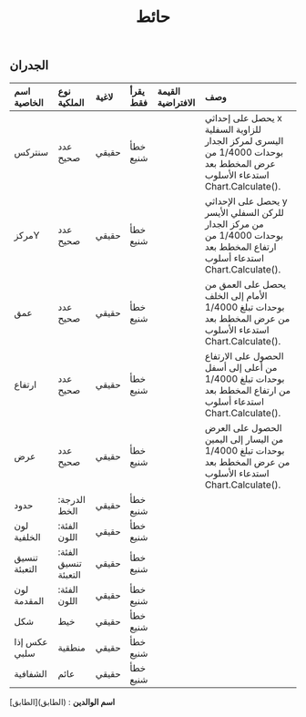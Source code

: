 ﻿---
title: حائط
second_title: Aspose.Cells Cloud Documen
type: docs
url: /ar/specification/model/walls/
description: "Aspose.Cells مواصفات نموذج السحابة: الجدران. تعامل بسهولة مع Excel ومستندات جداول البيانات الأخرى التي تحتوي على ميزات مثل الفتح والتوليد والتحرير والتقسيم والدمج والمقارنة والتحويل"
weight: 50
---
## **الجدران**

 

| اسم الخاصية| نوع الملكية| لاغية| يقرأ فقط| القيمة الافتراضية| وصف|
|:- |:- |:- |:- |:- |:- |
| سنتركس| عدد صحيح| حقيقي| خطأ شنيع||يحصل على إحداثي x للزاوية السفلية اليسرى لمركز الجدار بوحدات 1/4000 من عرض المخطط بعد استدعاء الأسلوب Chart.Calculate().|
| مركزY| عدد صحيح| حقيقي| خطأ شنيع|| يحصل على الإحداثي y للركن السفلي الأيسر من مركز الجدار بوحدات 1/4000 من ارتفاع المخطط بعد استدعاء أسلوب Chart.Calculate().|
| عمق| عدد صحيح| حقيقي| خطأ شنيع|| يحصل على العمق من الأمام إلى الخلف بوحدات تبلغ 1/4000 من عرض المخطط بعد استدعاء الأسلوب Chart.Calculate().|
| ارتفاع| عدد صحيح| حقيقي| خطأ شنيع|| الحصول على الارتفاع من أعلى إلى أسفل بوحدات تبلغ 1/4000 من ارتفاع المخطط بعد استدعاء أسلوب Chart.Calculate().|
| عرض| عدد صحيح| حقيقي| خطأ شنيع|| الحصول على العرض من اليسار إلى اليمين بوحدات تبلغ 1/4000 من عرض المخطط بعد استدعاء الأسلوب Chart.Calculate().|
| حدود| الدرجة: الخط| حقيقي| خطأ شنيع|||
| لون الخلفية| الفئة: اللون| حقيقي| خطأ شنيع|||
| تنسيق التعبئة| الفئة: تنسيق التعبئة| حقيقي| خطأ شنيع|||
| لون المقدمة| الفئة: اللون| حقيقي| خطأ شنيع|||
| شكل| خيط| حقيقي| خطأ شنيع|||
| عكس إذا سلبي| منطقية| حقيقي| خطأ شنيع|||
| الشفافية| عائم| حقيقي| خطأ شنيع|||

**اسم الوالدين** : (الطابق)[الطابق]